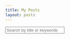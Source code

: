 ```yaml
---
title: My Posts
layout: posts
---
```


<div class="flex flex-col">
    <div class="flex flex-row p-4 justify-center items-center">
        <input placeholder="Search by title or keywords"  class="w-3/5 p-3 rounded-lg"/>
        <i class="bg-primaryAccent text-white p-1 w-8 h-8 rounded-xl -ml-9" data-feather="search">
    </div>
</div>
